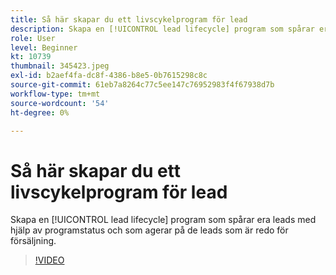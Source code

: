 ```yaml
---
title: Så här skapar du ett livscykelprogram för lead
description: Skapa en [!UICONTROL lead lifecycle] program som spårar era leads med hjälp av programstatus och som agerar på de leads som är redo för försäljning.
role: User
level: Beginner
kt: 10739
thumbnail: 345423.jpeg
exl-id: b2aef4fa-dc8f-4386-b8e5-0b7615298c8c
source-git-commit: 61eb7a8264c77c5ee147c76952983f4f67938d7b
workflow-type: tm+mt
source-wordcount: '54'
ht-degree: 0%

---
```


# Så här skapar du ett livscykelprogram för lead

Skapa en [!UICONTROL lead lifecycle] program som spårar era leads med hjälp av programstatus och som agerar på de leads som är redo för försäljning.

>[!VIDEO](https://video.tv.adobe.com/v/345423/?quality=12&learn=on)
